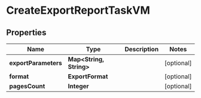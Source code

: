 

# CreateExportReportTaskVM


## Properties

| Name | Type | Description | Notes |
|------------ | ------------- | ------------- | -------------|
|**exportParameters** | **Map&lt;String, String&gt;** |  |  [optional] |
|**format** | **ExportFormat** |  |  [optional] |
|**pagesCount** | **Integer** |  |  [optional] |



